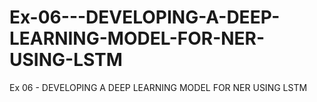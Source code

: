 # Ex-06---DEVELOPING-A-DEEP-LEARNING-MODEL-FOR-NER-USING-LSTM
Ex 06 - DEVELOPING A DEEP LEARNING MODEL FOR NER USING LSTM
